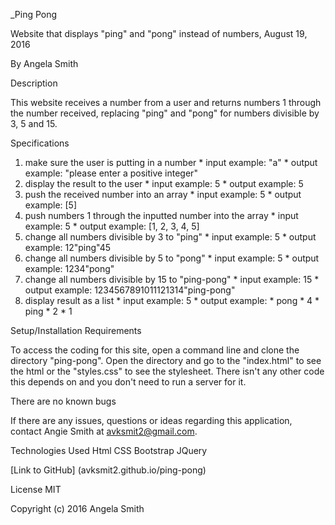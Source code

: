 _Ping Pong

Website that displays "ping" and "pong" instead of numbers, August 19, 2016

By Angela Smith

Description

This website receives a number from a user and returns numbers 1 through the number received, replacing "ping" and "pong" for numbers divisible by 3, 5 and 15.

Specifications


  1. make sure the user is putting in a number
    * input example: "a"
    * output example: "please enter a positive integer"
  1. display the result to the user
    * input example: 5
    * output example: 5
  3. push the received number into an array
    * input example: 5
    * output example: [5]
  4. push numbers 1 through the inputted number into the array
    * input example: 5
    * output example: [1, 2, 3, 4, 5]
  3. change all numbers divisible by 3 to "ping"
    * input example: 5
    * output example: 12"ping"45
  4. change all numbers divisible by 5 to "pong"
    * input example: 5
    * output example:  1234"pong"
  5. change all numbers divisible by 15 to "ping-pong"
    * input example: 15
    * output example: 1234567891011121314"ping-pong"
  6. display result as a list
    * input example: 5
    * output example: * pong
                      * 4
                      * ping
                      * 2
                      * 1


Setup/Installation Requirements

To access the coding for this site, open a command line and clone the directory "ping-pong". Open the directory and go to the "index.html" to see the html or the "styles.css" to see the stylesheet.
There isn't any other code this depends on and you don't need to run a server for it.

There are no known bugs

If there are any issues, questions or ideas regarding this application, contact Angie Smith at avksmit2@gmail.com.

Technologies Used
Html
CSS
Bootstrap
JQuery

[Link to GitHub] (avksmit2.github.io/ping-pong)

License
MIT

Copyright (c) 2016 Angela Smith
